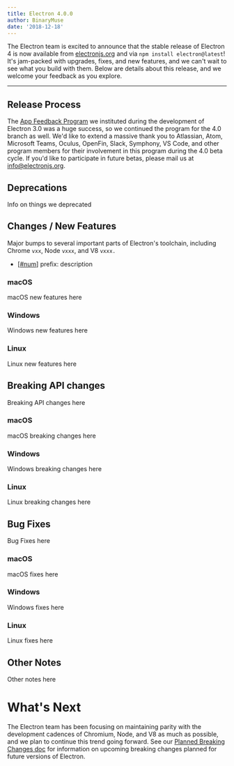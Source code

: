 ```yaml
---
title: Electron 4.0.0
author: BinaryMuse
date: '2018-12-18'
---
```


The Electron team is excited to announce that the stable release of Electron 4 is now
available from [electronjs.org](https://electronjs.org/) and via `npm install electron@latest`! It's jam-packed with upgrades, fixes, and new features, and we can't wait to see what you build with them. Below are details about this release, and we welcome your feedback as you explore.

---

## Release Process

The [App Feedback Program](https://github.com/electron/electron/blob/3-0-x/docs/tutorial/app-feedback-program.md) we instituted during the development of Electron 3.0 was a huge success, so we continued the program for the 4.0 branch as well. We'd like to extend a massive thank you to Atlassian, Atom, Microsoft Teams, Oculus, OpenFin, Slack, Symphony, VS Code, and other program members for their involvement in this program during the 4.0 beta cycle. If you'd like to participate in future betas, please mail us at [info@electronjs.org](mailto:info@electronjs.org).

## Deprecations

Info on things we deprecated

## Changes / New Features

Major bumps to several important parts of Electron's toolchain, including Chrome `vxx`, Node `vxxx`, and V8 `vxxx.`

* [[#num](https://github.com/electron/electron/pull/num)] prefix: description

### macOS

macOS new features here

### Windows

Windows new features here

### Linux

Linux new features here

## Breaking API changes

Breaking API changes here

### macOS

macOS breaking changes here

### Windows

Windows breaking changes here

### Linux

Linux breaking changes here

## Bug Fixes

Bug Fixes here

### macOS

macOS fixes here

### Windows

Windows fixes here

### Linux

Linux fixes here

## Other Notes

Other notes here

# What's Next

The Electron team has been focusing on maintaining parity with the development cadences of Chromium, Node, and V8 as much as possible, and we plan to continue this trend going forward. See our [Planned Breaking Changes doc](https://github.com/electron/electron/blob/master/docs/api/breaking-changes.md) for information on upcoming breaking changes planned for future versions of Electron.
